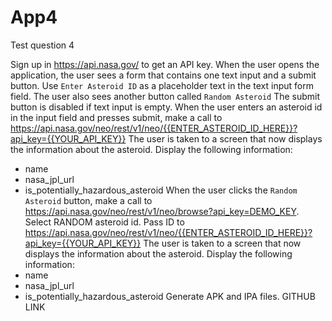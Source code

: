 # App4

Test question 4

Sign up in https://api.nasa.gov/ to get an API key.
When the user opens the application, the user sees a form that contains one text input and a submit button. Use `Enter Asteroid ID` as a placeholder text in the text input form field. The user also sees another button called `Random Asteroid`
The submit button is disabled if text input is empty.
When the user enters an asteroid id in the input field and presses submit, make a call to https://api.nasa.gov/neo/rest/v1/neo/{{ENTER_ASTEROID_ID_HERE}}?api_key={{YOUR_API_KEY}}
The user is taken to a screen that now displays the information about the asteroid. Display the following information:
- name
- nasa_jpl_url
- is_potentially_hazardous_asteroid
When the user clicks the `Random Asteroid` button, make a call to https://api.nasa.gov/neo/rest/v1/neo/browse?api_key=DEMO_KEY. Select RANDOM asteroid id. Pass ID to https://api.nasa.gov/neo/rest/v1/neo/{{ENTER_ASTEROID_ID_HERE}}?api_key={{YOUR_API_KEY}}
The user is taken to a screen that now displays the information about the asteroid. Display the following information: 
- name
- nasa_jpl_url
- is_potentially_hazardous_asteroid
 Generate APK and IPA files.
GITHUB LINK
